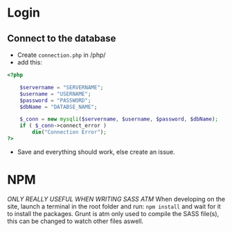 # Login
## Connect to the database
- Create ```connection.php``` in /php/
- add this:
```php
<?php

    $servername = "SERVERNAME";
    $username = "USERNAME";
    $password = "PASSWORD";
    $dbName = "DATABSE_NAME";

    $_conn = new mysqli($servername, $username, $password, $dbName);
    if ( $_conn->connect_error )
        die("Connection Error");
?>
```
- Save and everything should work, else create an issue.

# NPM
*ONLY REALLY USEFUL WHEN WRITING SASS ATM*
When developing on the site, launch a terminal in the root folder and run: ```npm install``` and wait for it to install the packages. Grunt is atm only used to compile the SASS file(s), this can be changed to watch other files aswell.